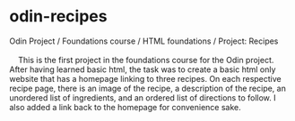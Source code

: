 # odin-recipes
Odin Project / Foundations course / HTML foundations / Project: Recipes <br><br>
&nbsp;&nbsp;&nbsp;&nbsp;This is the first project in the foundations course for the Odin project. After having learned basic html, the task was to create a basic html only website that has a homepage linking to three recipes.
On each respective recipe page, there is an image of the recipe, a description of the recipe, an unordered list of ingredients, and an ordered list of directions to follow. I also added a link back to the homepage for convenience sake.